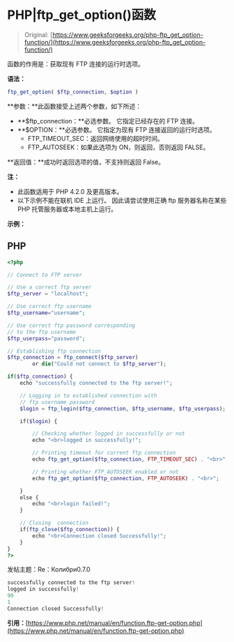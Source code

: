 # PHP|ftp_get_option()函数

> Original: [https://www.geeksforgeeks.org/php-ftp_get_option-function/](https://www.geeksforgeeks.org/php-ftp_get_option-function/)

函数的作用是：获取现有 FTP 连接的运行时选项。

**语法：**

```php
ftp_get_option( $ftp_connection, $option )
```

**参数：**此函数接受上述两个参数，如下所述：

*   **$ftp_connection：**必选参数。 它指定已经存在的 FTP 连接。
*   **$OPTION：**必选参数。 它指定为现有 FTP 连接返回的运行时选项。
    *   FTP_TIMEOUT_SEC：返回网络使用的超时时间。
    *   FTP_AUTOSEEK：如果此选项为 ON，则返回，否则返回 FALSE。

**返回值：**成功时返回选项的值，不支持则返回 False。

**注：**

*   此函数适用于 PHP 4.2.0 及更高版本。
*   以下示例不能在联机 IDE 上运行。 因此请尝试使用正确 ftp 服务器名称在某些 PHP 托管服务器或本地主机上运行。

**示例：**

## PHP

```php
<?php

// Connect to FTP server

// Use a correct ftp server
$ftp_server = "localhost";

// Use correct ftp username
$ftp_username="username";

// Use correct ftp password corresponding
// to the ftp username
$ftp_userpass="password";

// Establishing ftp connection
$ftp_connection = ftp_connect($ftp_server)
        or die("Could not connect to $ftp_server");

if($ftp_connection) {
    echo "successfully connected to the ftp server!";

    // Logging in to established connection with
    // ftp username password
    $login = ftp_login($ftp_connection, $ftp_username, $ftp_userpass);

    if($login) {

        // Checking whether logged in successfully or not
        echo "<br>logged in successfully!";

        // Printing timeout for current ftp connection
        echo ftp_get_option($ftp_connection, FTP_TIMEOUT_SEC) . "<br>";

        // Printing whether FTP_AUTOSEEK enabled or not
        echo ftp_get_option($ftp_connection, FTP_AUTOSEEK) . "<br>";

    }
    else {
        echo "<br>login failed!";
    }

    // Closing  connection
    if(ftp_close($ftp_connection)) {
        echo "<br>Connection closed Successfully!";
    }
}
?>
```

发帖主题：Re：Колибри0.7.0

```php
successfully connected to the ftp server!
logged in successfully!
90
1
Connection closed Successfully!
```

**引用：**[https://www.php.net/manual/en/function.ftp-get-option.php](https://www.php.net/manual/en/function.ftp-get-option.php)